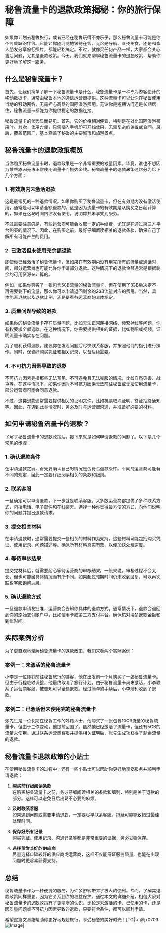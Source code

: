 # 秘鲁流量卡的退款政策揭秘：你的旅行保障

如果你计划去秘鲁旅行，或者已经在秘鲁玩得不亦乐乎，那么秘鲁流量卡可能是你不可或缺的伴侣。它能让你随时随地保持在线，无论是导航、查找美食，还是和家人朋友分享旅行照片，都能轻松搞定。不过，就像买任何产品一样，大家都会关心售后问题，尤其是退款政策。今天，我们就来聊聊秘鲁流量卡的退款政策，帮助你更好地了解这一服务。

## 什么是秘鲁流量卡？

首先，让我们简单了解一下秘鲁流量卡是什么。秘鲁流量卡是一种专为游客设计的移动数据卡，通常由秘鲁本地的通信运营商提供。这种流量卡可以让你在秘鲁使用当地的移动网络，无需担心高昂的国际漫游费用。无论你是短期访问还是长期居住，秘鲁流量卡都能为你提供稳定的数据连接。

秘鲁流量卡的优势显而易见。首先，它的价格相对便宜，特别是在对比国际漫游费用时。其次，使用方便，只需插入手机即可开始使用，无需复杂的设置或合同。最后，覆盖范围广，基本涵盖了秘鲁的主要城市和旅游景点。

## 秘鲁流量卡的退款政策概览

当你购买秘鲁流量卡时，退款政策是一个非常重要的考量因素。毕竟，谁也不想因为某些原因无法正常使用流量卡而损失金钱。秘鲁流量卡的退款政策通常分为以下几个方面：

### 1. **有效期内未激活退款**

这是最常见的一种退款情况。如果你购买了秘鲁流量卡，但在有效期内没有激活使用，通常是可以申请全额退款的。这是因为流量卡的有效期是从购买之日起计算的，如果在这段时间内你没有使用，说明你并未享受到服务。

不过需要注意的是，有些运营商可能会收取一定的手续费，尤其是在通过第三方平台购买的情况下。因此，在购买之前，最好仔细阅读相关的退款条款，确保自己了解所有可能产生的费用。

### 2. **已激活但未使用完余额退款**

即使你已经激活了秘鲁流量卡，但如果在有效期内没有用完所有的流量或通话时间，部分运营商也可能允许你申请部分退款。这种情况下的退款金额通常是根据剩余的可用资源来计算的。

例如，如果你购买了一张包含5GB流量的秘鲁流量卡，但在使用了3GB后决定不再需要剩下的流量，那么你可以申请退回剩余的2GB流量对应的费用。当然，具体能否退款以及退款比例，还是要看各运营商的具体规定。

### 3. **质量问题导致的退款**

如果你的秘鲁流量卡存在质量问题，比如无法正常连接网络、频繁掉线等问题，你有权要求全额退款。在这种情况下，你需要提供相关的证据，比如截图或视频，证明流量卡确实存在问题。

为了顺利获得退款，建议你在发现问题后尽快联系客服，并按照他们的指引进行操作。同时，保留好购买凭证和相关记录，以备后续需要。

### 4. **不可抗力因素导致的退款**

不可抗力因素是指那些无法预见、不可避免且无法克服的情况，比如自然灾害、战争等。在这种情况下，如果你因为不可抗力因素无法前往秘鲁或无法使用流量卡，部分运营商可能会同意退款。

不过，这类退款通常需要提供相关的证明文件，比如机票取消证明、签证拒签通知等。因此，在遇到此类情况时，务必及时与运营商沟通，并准备好必要的材料。

## 如何申请秘鲁流量卡的退款？

了解了秘鲁流量卡的退款政策后，接下来就是如何申请退款的问题了。以下是几个常见的步骤：

### 1. **确认退款条件**

在申请退款之前，首先要确认自己的情况是否符合退款条件。不同的运营商可能有不同的规定，因此一定要仔细阅读相关的条款和细则。

### 2. **联系客服**

一旦确定可以申请退款，下一步就是联系客服。大多数运营商都提供了多种联系方式，包括电话、电子邮件和在线聊天。选择一种你觉得最方便的方式，向他们说明你的问题并提出退款请求。

### 3. **提交相关材料**

在申请退款时，通常需要提交一些相关的材料作为支持。这些材料可能包括购买凭证、使用记录、问题描述等。确保所有材料真实有效，以便加快处理速度。

### 4. **等待审核结果**

提交完材料后，就需要耐心等待运营商的审核结果。一般来说，审核过程不会太长，但也可能因具体情况而有所不同。如果超过预期时间仍未收到回复，可以再次联系客服询问进展。

### 5. **确认退款方式**

一旦退款申请被批准，运营商会告知你具体的退款方式。通常情况下，退款会退回到你的原始支付账户中，比如信用卡或第三方支付平台。确保核对清楚退款金额和到账时间。

## 实际案例分析

为了更直观地理解秘鲁流量卡的退款政策，我们来看两个实际案例：

### 案例一：未激活的秘鲁流量卡

小李是一位即将前往秘鲁旅行的游客，他在出发前一个月购买了一张秘鲁流量卡。但由于行程临时调整，他最终取消了旅行计划。由于秘鲁流量卡尚未激活，小李联系了运营商客服，被告知可以全额退款。经过简单的手续后，小李顺利收到了退款。

### 案例二：已激活但未使用完的秘鲁流量卡

张先生是一位长期在秘鲁工作的外籍人士，他购买了一张包含10GB流量的秘鲁流量卡。但由于工作变动，他提前回国了。虽然他已经激活了流量卡，但还有5GB的流量未使用。通过联系运营商客服并提供相关证明后，张先生成功获得了剩余流量的退款。

## 秘鲁流量卡退款政策的小贴士

在使用秘鲁流量卡的过程中，还有一些小贴士可以帮助你更好地享受服务并顺利申请退款：

1. **购买前仔细阅读条款**  
   在购买秘鲁流量卡之前，务必仔细阅读相关的条款和细则，特别是关于退款的部分。这样可以避免日后出现不必要的麻烦。

2. **及时联系客服**  
   如果遇到问题或需要申请退款，一定要尽早联系客服。拖延可能导致错过最佳处理时间。

3. **保存好所有记录**  
   购买凭证、使用记录、沟通记录等都是非常重要的证据，务必妥善保存。

4. **选择信誉良好的供应商**  
   尽量选择口碑较好的供应商或运营商，这样不仅能保证服务质量，也能在出现问题时更容易获得支持。

## 总结

秘鲁流量卡作为一种便捷的服务，为许多游客带来了极大的便利。然而，了解其退款政策同样重要，因为它关系到你的权益保护。通过本文的详细介绍，相信大家对秘鲁流量卡的退款政策有了更清晰的认识。无论是未激活的卡、已使用的卡，还是因质量问题或不可抗力因素导致的退款，只要符合条件，都可以顺利申请。

希望这篇文章能帮助你更好地规划旅行，享受秘鲁的美好时光！[TG💪+ @jx0703 ![Image](https://github.com/user-attachments/assets/dbca1d08-cadb-493c-b0ec-ad6f7a83f270)]